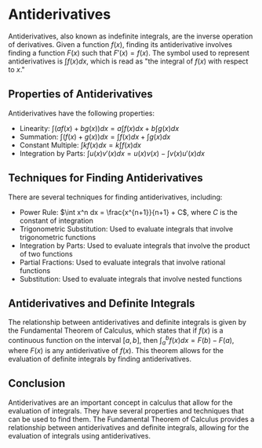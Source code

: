 # Antiderivatives

Antiderivatives, also known as indefinite integrals, are the inverse operation of derivatives. Given a function $f(x)$, finding its antiderivative involves finding a function $F(x)$ such that $F'(x)=f(x)$. The symbol used to represent antiderivatives is $\int f(x)dx$, which is read as "the integral of $f(x)$ with respect to $x$."

## Properties of Antiderivatives

Antiderivatives have the following properties:

- Linearity: $\int (af(x) + bg(x))dx = a\int f(x)dx + b\int g(x)dx$
- Summation: $\int (f(x) + g(x))dx = \int f(x)dx + \int g(x)dx$
- Constant Multiple: $\int kf(x)dx = k\int f(x)dx$
- Integration by Parts: $\int u(x)v'(x)dx = u(x)v(x) - \int v(x)u'(x)dx$

## Techniques for Finding Antiderivatives

There are several techniques for finding antiderivatives, including:

- Power Rule: $\int x^n dx = \frac{x^{n+1}}{n+1} + C$, where $C$ is the constant of integration
- Trigonometric Substitution: Used to evaluate integrals that involve trigonometric functions
- Integration by Parts: Used to evaluate integrals that involve the product of two functions
- Partial Fractions: Used to evaluate integrals that involve rational functions
- Substitution: Used to evaluate integrals that involve nested functions

## Antiderivatives and Definite Integrals

The relationship between antiderivatives and definite integrals is given by the Fundamental Theorem of Calculus, which states that if $f(x)$ is a continuous function on the interval $[a,b]$, then $\int_a^b f(x)dx = F(b) - F(a)$, where $F(x)$ is any antiderivative of $f(x)$. This theorem allows for the evaluation of definite integrals by finding antiderivatives.

## Conclusion

Antiderivatives are an important concept in calculus that allow for the evaluation of integrals. They have several properties and techniques that can be used to find them. The Fundamental Theorem of Calculus provides a relationship between antiderivatives and definite integrals, allowing for the evaluation of integrals using antiderivatives.
